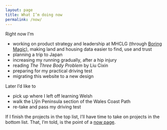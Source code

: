 ```yaml
---
layout: page
title: What I’m doing now
permalink: /now/
---
```


<p>Right now I’m
  <ul>
    <li>working on product strategy and leadership at MHCLG (through <a href="https://boringmagi.cc" target="_blank">Boring Magic</a>), making land and housing data easier to find, use and trust</li>
    <li>planning a trip to Japan</li>
    <li>increasing my running gradually, after a hip injury</li>
    <li>reading <i>The Three Body Problem</i> by Liu Cixin</li>
    <li>preparing for my practical driving test</li>
    <li>migrating this website to a new design</li>
  </ul>
</p>

<p>Later I’d like to
  <ul>
    <li>pick up where I left off learning Welsh</li>
    <li>walk the Llŷn Peninsula section of the Wales Coast Path</li>
    <li>re-take and pass my driving test</li>
  </ul>
</p>

<p>If I finish the projects in the top list, I’ll have time to take on projects in the bottom list. That, I’m told, is the point of a <a href="https://nownownow.com/about" target="_blank">now page</a>.</p>
